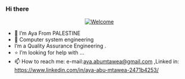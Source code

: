 ### Hi there 
<p align="center">
  <a href="https://github.com/ayaabumtawea12"> <img loading="lazy" alt="Welcome" src="assets/welcome.svg"/> </a>
</p>

 

- 🔭 I’m  Aya From PALESTINE
- 🌱 Computer system engineering
-  I’m a Quality Assurance Engineering .
- ⭐ I’m looking for help with ...
- 📫 How to reach me: e-mail:aya.abumtawea@gmail.com ,Linked in: https://www.linkedin.com/in/aya-abu-mtawea-2471b4253/
 
